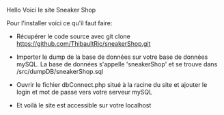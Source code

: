 Hello
Voici le site Sneaker Shop

Pour l'installer voici ce qu'il faut faire:
* Récupérer le code source avec git clone https://github.com/ThibaultRic/sneakerShop.git

* Importer le dump de la base de données sur votre base de données mySQL.
La base de données s'appelle 'sneakerShop' et se trouve dans /src/dumpDB/sneakerShop.sql

* Ouvrir le fichier dbConnect.php situé à la racine du site et ajouter le login et mot de passe vers votre serveur mySQL

* Et voilà le site est accessible sur votre localhost